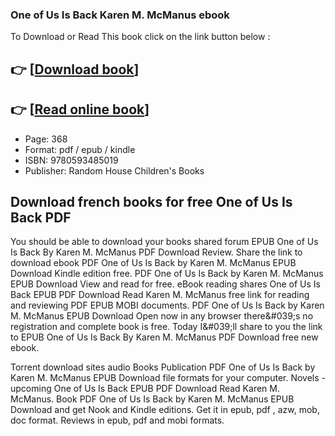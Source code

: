 ### One of Us Is Back Karen M. McManus ebook

To Download or Read This book click on the link button below :

## 👉  [**[Download book](http://filesbooks.info/download.php?group=book&from=github.com&id=676591&lnk=1079 "Download book")**]

## 👉  [**[Read online book](http://filesbooks.info/download.php?group=book&from=github.com&id=676591&lnk=1079 "Read online book")**]


* Page: 368
* Format: pdf / epub / kindle
* ISBN: 9780593485019
* Publisher: Random House Children&#039;s Books



## Download french books for free One of Us Is Back PDF


You should be able to download your books shared forum EPUB One of Us Is Back By Karen M. McManus PDF Download Review. Share the link to download ebook PDF One of Us Is Back by Karen M. McManus EPUB Download Kindle edition free. PDF One of Us Is Back by Karen M. McManus EPUB Download View and read for free. eBook reading shares One of Us Is Back EPUB PDF Download Read Karen M. McManus free link for reading and reviewing PDF EPUB MOBI documents. PDF One of Us Is Back by Karen M. McManus EPUB Download Open now in any browser there&amp;#039;s no registration and complete book is free. Today I&amp;#039;ll share to you the link to EPUB One of Us Is Back By Karen M. McManus PDF Download free new ebook.

Torrent download sites audio Books Publication PDF One of Us Is Back by Karen M. McManus EPUB Download file formats for your computer. Novels - upcoming One of Us Is Back EPUB PDF Download Read Karen M. McManus. Book PDF One of Us Is Back by Karen M. McManus EPUB Download and get Nook and Kindle editions. Get it in epub, pdf , azw, mob, doc format. Reviews in epub, pdf and mobi formats.





